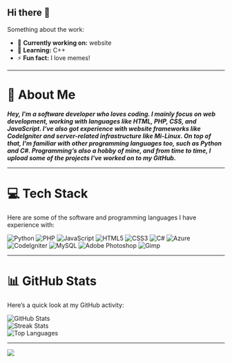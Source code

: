 ## Hi there 👋

Something about the work:

- 🔭 **Currently working on:** website
- 🌱 **Learning:** C++
- ⚡ **Fun fact:** I love memes!

---

# 🔎 About Me
***Hey, I'm a software developer who loves coding. I mainly focus on web development, working with languages like HTML, PHP, CSS, and JavaScript. I've also got experience with website frameworks like CodeIgniter and server-related infrastructure like Mi-Linux. 
On top of that, I'm familiar with other programming languages too, such as Python and C#. Programming’s also a hobby of mine, and from time to time, I upload some of the projects I've worked on to my GitHub.***

---

# 💻 Tech Stack
Here are some of the software and programming languages I have experience with:

![Python](https://img.shields.io/badge/python-3670A0?style=flat&logo=python&logoColor=ffdd54) 
![PHP](https://img.shields.io/badge/php-%23777BB4.svg?style=flat&logo=php&logoColor=white) 
![JavaScript](https://img.shields.io/badge/javascript-%23323330.svg?style=flat&logo=javascript&logoColor=%23F7DF1E) 
![HTML5](https://img.shields.io/badge/html5-%23E34F26.svg?style=flat&logo=html5&logoColor=white) 
![CSS3](https://img.shields.io/badge/css3-%231572B6.svg?style=flat&logo=css3&logoColor=white) 
![C#](https://img.shields.io/badge/c%23-%23239120.svg?style=flat&logo=csharp&logoColor=white) 
![Azure](https://img.shields.io/badge/azure-%230072C6.svg?style=flat&logo=microsoftazure&logoColor=white) 
![CodeIgniter](https://img.shields.io/badge/CodeIgniter-%23EF4223.svg?style=flat&logo=codeIgniter&logoColor=white) 
![MySQL](https://img.shields.io/badge/mysql-4479A1.svg?style=flat&logo=mysql&logoColor=white) 
![Adobe Photoshop](https://img.shields.io/badge/adobe%20photoshop-%2331A8FF.svg?style=flat&logo=adobe%20photoshop&logoColor=white) 
![Gimp](https://img.shields.io/badge/Gimp-657D8B?style=flat&logo=gimp&logoColor=FFFFFF)

---

# 📊 GitHub Stats
Here’s a quick look at my GitHub activity:

![GitHub Stats](https://github-readme-stats.vercel.app/api?username=YxngHunter&theme=swift&hide_border=false&include_all_commits=true&count_private=false)<br/>
![Streak Stats](https://nirzak-streak-stats.vercel.app/?user=YxngHunter&theme=swift&hide_border=false)<br/>
![Top Languages](https://github-readme-stats.vercel.app/api/top-langs/?username=YxngHunter&theme=swift&hide_border=false&include_all_commits=true&count_private=false&layout=compact)

---

[![](https://visitcount.itsvg.in/api?id=YxngHunter&icon=0&color=0)](https://visitcount.itsvg.in)
